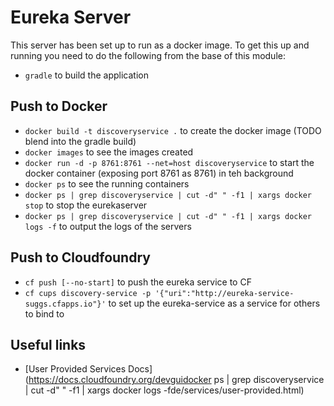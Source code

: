 # Eureka Server
This server has been set up to run as a docker image.  To get this up and running you need to do the following from the base of this module:
 - `gradle` to build the application

## Push to Docker
 - `docker build -t discoveryservice .` to create the docker image (TODO blend into the gradle build)
 - `docker images` to see the images created
 - `docker run -d -p 8761:8761 --net=host discoveryservice` to start the docker container (exposing port 8761 as 8761) in teh background
 - `docker ps` to see the running containers
 - `docker ps | grep discoveryservice | cut -d" " -f1 | xargs docker stop` to stop the eurekaserver
 - `docker ps | grep discoveryservice | cut -d" " -f1 | xargs docker logs -f` to output the logs of the servers 

## Push to Cloudfoundry
 - `cf push [--no-start]` to push the eureka service to CF
 - `cf cups discovery-service -p '{"uri":"http://eureka-service-suggs.cfapps.io"}'` to set up the eureka-service as a service for others to bind to
 
## Useful links
 - [User Provided Services Docs](https://docs.cloudfoundry.org/devguidocker ps | grep discoveryservice | cut -d" " -f1 | xargs docker logs -fde/services/user-provided.html)